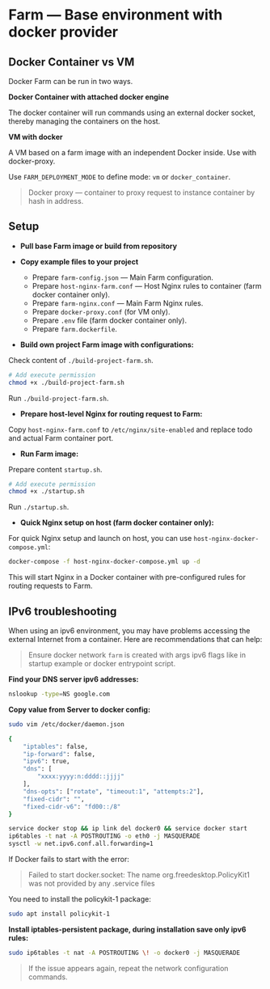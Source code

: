 # Farm — Base environment with docker provider

## Docker Container vs VM

Docker Farm can be run in two ways.

**Docker Container with attached docker engine**

The docker container will run commands using an external docker socket, thereby managing the containers on the host.

**VM with docker**

A VM based on a farm image with an independent Docker inside. Use with docker-proxy.

Use `FARM_DEPLOYMENT_MODE` to define mode: `vm` or `docker_container`.

> Docker proxy — container to proxy request to instance container by hash in address.

## Setup

- **Pull base Farm image or build from repository**

- **Copy example files to your project**
  - Prepare `farm-config.json` — Main Farm configuration.
  - Prepare `host-nginx-farm.conf` — Host Nginx rules to container (farm docker container only).
  - Prepare `farm-nginx.conf` — Main Farm Nginx rules.
  - Prepare `docker-proxy.conf` (for VM only).
  - Prepare `.env` file (farm docker container only).
  - Prepare `farm.dockerfile`.

- **Build own project Farm image with configurations:**

Check content of `./build-project-farm.sh`.

```bash
# Add execute permission
chmod +x ./build-project-farm.sh
```

Run `./build-project-farm.sh`.

- **Prepare host-level Nginx for routing request to Farm:**

Copy `host-nginx-farm.conf` to `/etc/nginx/site-enabled` and replace todo and actual Farm container port.

- **Run Farm image:**

Prepare content `startup.sh`.

```bash
# Add execute permission
chmod +x ./startup.sh
```

Run `./startup.sh`.

- **Quick Nginx setup on host (farm docker container only):**

For quick Nginx setup and launch on host, you can use `host-nginx-docker-compose.yml`:

```bash
docker-compose -f host-nginx-docker-compose.yml up -d
```

This will start Nginx in a Docker container with pre-configured rules for routing requests to Farm.

## IPv6 troubleshooting

When using an ipv6 environment, you may have problems accessing the external Internet from a container. Here are recommendations that can help:

> Ensure docker network `farm` is created with args ipv6 flags like in startup example or docker entrypoint script.

**Find your DNS server ipv6 addresses:**

```bash
nslookup -type=NS google.com
```

**Copy value from Server to docker config:**

```bash
sudo vim /etc/docker/daemon.json

{
    "iptables": false,
    "ip-forward": false,
    "ipv6": true,
    "dns": [
        "xxxx:yyyy:n:dddd::jjjj"
    ],
    "dns-opts": ["rotate", "timeout:1", "attempts:2"],
    "fixed-cidr": "",
    "fixed-cidr-v6": "fd00::/8"
}
```

```bash
service docker stop && ip link del docker0 && service docker start
ip6tables -t nat -A POSTROUTING -o eth0 -j MASQUERADE
sysctl -w net.ipv6.conf.all.forwarding=1
```

If Docker fails to start with the error:

> Failed to start docker.socket: The name org.freedesktop.PolicyKit1 was not provided by any .service files

You need to install the policykit-1 package:

```bash
sudo apt install policykit-1
```

**Install iptables-persistent package, during installation save only ipv6 rules:**

```bash
sudo ip6tables -t nat -A POSTROUTING \! -o docker0 -j MASQUERADE
```

> If the issue appears again, repeat the network configuration commands.

